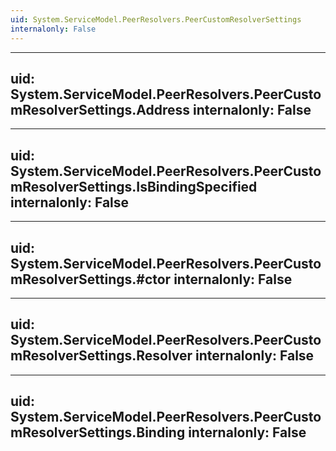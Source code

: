 ```yaml
---
uid: System.ServiceModel.PeerResolvers.PeerCustomResolverSettings
internalonly: False
---
```


---
uid: System.ServiceModel.PeerResolvers.PeerCustomResolverSettings.Address
internalonly: False
---

---
uid: System.ServiceModel.PeerResolvers.PeerCustomResolverSettings.IsBindingSpecified
internalonly: False
---

---
uid: System.ServiceModel.PeerResolvers.PeerCustomResolverSettings.#ctor
internalonly: False
---

---
uid: System.ServiceModel.PeerResolvers.PeerCustomResolverSettings.Resolver
internalonly: False
---

---
uid: System.ServiceModel.PeerResolvers.PeerCustomResolverSettings.Binding
internalonly: False
---
